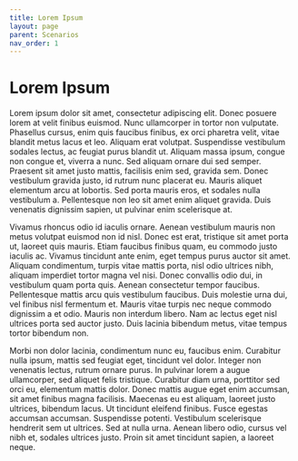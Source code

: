 ```yaml
---
title: Lorem Ipsum
layout: page
parent: Scenarios
nav_order: 1
---
```


# Lorem Ipsum

Lorem ipsum dolor sit amet, consectetur adipiscing elit. Donec posuere lorem at velit finibus euismod. Nunc ullamcorper in tortor non vulputate. Phasellus cursus, enim quis faucibus finibus, ex orci pharetra velit, vitae blandit metus lacus et leo. Aliquam erat volutpat. Suspendisse vestibulum sodales lectus, ac feugiat purus blandit ut. Aliquam massa ipsum, congue non congue et, viverra a nunc. Sed aliquam ornare dui sed semper. Praesent sit amet justo mattis, facilisis enim sed, gravida sem. Donec vestibulum gravida justo, id rutrum nunc placerat eu. Mauris aliquet elementum arcu at lobortis. Sed porta mauris eros, et sodales nulla vestibulum a. Pellentesque non leo sit amet enim aliquet gravida. Duis venenatis dignissim sapien, ut pulvinar enim scelerisque at.

Vivamus rhoncus odio id iaculis ornare. Aenean vestibulum mauris non metus volutpat euismod non id nisl. Donec est erat, tristique sit amet porta ut, laoreet quis mauris. Etiam faucibus finibus quam, eu commodo justo iaculis ac. Vivamus tincidunt ante enim, eget tempus purus auctor sit amet. Aliquam condimentum, turpis vitae mattis porta, nisl odio ultrices nibh, aliquam imperdiet tortor magna vel nisi. Donec convallis odio dui, in vestibulum quam porta quis. Aenean consectetur tempor faucibus. Pellentesque mattis arcu quis vestibulum faucibus. Duis molestie urna dui, vel finibus nisl fermentum et. Mauris vitae turpis nec neque commodo dignissim a et odio. Mauris non interdum libero. Nam ac lectus eget nisl ultrices porta sed auctor justo. Duis lacinia bibendum metus, vitae tempus tortor bibendum non.

Morbi non dolor lacinia, condimentum nunc eu, faucibus enim. Curabitur nulla ipsum, mattis sed feugiat eget, tincidunt vel dolor. Integer non venenatis lectus, rutrum ornare purus. In pulvinar lorem a augue ullamcorper, sed aliquet felis tristique. Curabitur diam urna, porttitor sed orci eu, elementum mattis dolor. Donec mattis augue eget enim accumsan, sit amet finibus magna facilisis. Maecenas eu est aliquam, laoreet justo ultrices, bibendum lacus. Ut tincidunt eleifend finibus. Fusce egestas accumsan accumsan. Suspendisse potenti. Vestibulum scelerisque hendrerit sem ut ultrices. Sed at nulla urna. Aenean libero odio, cursus vel nibh et, sodales ultrices justo. Proin sit amet tincidunt sapien, a laoreet neque.
